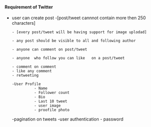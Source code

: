 #### Requirement of Twitter ####

- user can create post -[post/tweet cannnot contain more then 250 characters]

      - [every post/tweet will be having support for image uplodad]

      - any post should be visible to all and following author

      - anyone can comment on post/tweet
      
      - anyone  who follow you can like   on a post/tweet

      - comment on comment
      - like any comment
      - retweeting

      -User Profile
                - Name
                - Follower count
                - Bio
                - Last 10 tweet
                - user image
                - proofile photo

  -pagination on tweets
  -user authentication
                - password
                
                 

